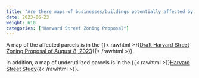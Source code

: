 ```yaml
---
title: "Are there maps of businesses/buildings potentially affected by the Harvard Street zoning proposal?"
date: 2023-06-23
weight: 610
categories: ["Harvard Street Zoning Proposal"]
---
```

A map of the affected parcels is in the {{< rawhtml >}}<a href="https://www.brooklinema.gov/DocumentCenter/View/43434/Draft-Harvard-Street-Map-0808-2023" target="_new">Draft Harvard Street Zoning Proposal of August 8, 2023</a>{{< /rawhtml >}}.

In addition, a map of underutilized parcels is in the {{< rawhtml >}}<a href="https://www.brooklinema.gov/DocumentCenter/View/39910/Section-05-04-Lot-and-Development-Data-v4#page=13" target="_new">Harvard Street Study</a>{{< /rawhtml >}}.